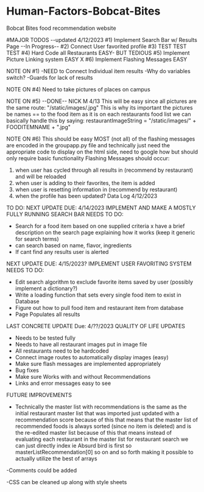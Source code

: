 # Human-Factors-Bobcat-Bites
Bobcat Bites food recommendation website

#MAJOR TODOS --updated 4/12/2023
#1) Implement Search Bar w/ Results Page --In Progress--
#2) Connect User favorited profile
#3) TEST TEST TEST
#4) Hard Code all Restaurants EASY- BUT TEDIOUS
#5) Implement Picture Linking system  EASY       X
#6) Implement Flashing Messages EASY

NOTE ON #1)
-NEED to Connect Individual item results
-Why do variables switch?
-Guards for lack of results

NOTE ON #4)
Need to take pictures of places on campus

NOTE ON #5)  --DONE-- NICK M 4/13
This will be easy since all pictures are the same route:
"/static/images/<foodnamehere>.jpg"
This is why its important the pictures be names == to the food item as it is on each 
restaurants food list we can basically handle this by saying:
restaurantImageString = "/static/images/" + FOODITEMNAME + ".jpg"

NOTE ON #6) 
This should be easy MOST (not all) of the flashing messages are encoded in the groupapp.py file
and technically just need the appropriate code to display on the html side, need to
google how but should only require basic functionality
Flashing Messages should occur:
1) when user has cycled through all results in (recommend by restaurant) and will be reloaded
2) when user is adding to their favorites, the item is added
3) when user is resetting information in (recommend by restaurant)
4) when the profile has been updated?
Data Log 4/12/2023

TO DO:
NEXT UPDATE 
DUE: 4/14/2023
IMPLEMENT AND MAKE A MOSTLY FULLY RUNNING SEARCH BAR
NEEDS TO DO:
- Search for a food item based on one supplied criteria
x have a brief description on the search page explaining how it works (keep it generic for search terms)
- can search based on name, flavor, ingredients
- If cant find any results user is alerted

NEXT UPDATE 
DUE: 4/15/2023?
IMPLEMENT USER FAVORITING SYSTEM
NEEDS TO DO:
- Edit search algorithm to exclude favorite items saved by user (possibly implement a dictionary?)
- Write a loading function that sets every single food item to exist in Database
- Figure out how to pull food item and restaurant item from database
- Page Populates all results

LAST CONCRETE UPDATE
Due: 4/??/2023
QUALITY OF LIFE UPDATES
- Needs to be tested fully
- Needs to have all restaurant images put in image file
- All restaurants need to be hardcoded
- Connect image routes to automatically display images (easy)
- Make sure flash messages are implemented appropriately
- Bug fixes
- Make sure Works with and without Recommendations
- Links and error messages easy to see


FUTURE IMPROVEMENTS
- Technically the master list with recommendations is the same as the initial restaurant
master list that was imported just updated with a recommendation score because of this that
means that the master list of recommended foods is always sorted (since no item is deleted)
and is the re-edited master list because of this that means instead of evaluating each restaurant
in the master list for restaurant search we can just directly index ie Absurd bird is first so
masterListRecommendation[0] so on and so forth making it possible to actually utilize the best of arrays

-Comments could be added

-CSS can be cleaned up along with style sheets
